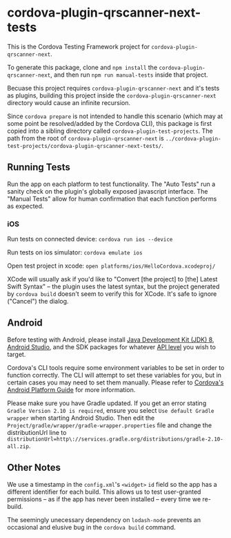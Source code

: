 # cordova-plugin-qrscanner-next-tests

This is the Cordova Testing Framework project for `cordova-plugin-qrscanner-next`.

To generate this package, clone and `npm install` the `cordova-plugin-qrscanner-next`, and then run `npm run manual-tests` inside that project.

Becuase this project requires `cordova-plugin-qrscanner-next` and it's tests as plugins, building this project inside the `cordova-plugin-qrscanner-next` directory would cause an infinite recursion.

Since `cordova prepare` is not intended to handle this scenario (which may at some point be resolved/added by the Cordova CLI), this package is first copied into a sibling directory called `cordova-plugin-test-projects`. The path from the root of `cordova-plugin-qrscanner-next` is `../cordova-plugin-test-projects/cordova-plugin-qrscanner-next-tests/`.

## Running Tests

Run the app on each platform to test functionality. The "Auto Tests" run a sanity check on the plugin's globally exposed javascript interface. The "Manual Tests" allow for human confirmation that each function performs as expected.

### iOS

Run tests on connected device: `cordova run ios --device`

Run tests on ios simulator: `cordova emulate ios`

Open test project in xcode: `open platforms/ios/HelloCordova.xcodeproj/`

XCode will usually ask if you'd like to "Convert [the project] to [the] Latest Swift Syntax" – the plugin uses the latest syntax, but the project generated by `cordova build` doesn't seem to verify this for XCode. It's safe to ignore ("Cancel") the dialog.

## Android

Before testing with Android, please install [Java Development Kit (JDK) 8](http://www.oracle.com/technetwork/java/javase/downloads/jdk8-downloads-2133151.html), [Android Studio](https://developer.android.com/studio/index.html), and the SDK packages for whatever [API level](https://developer.android.com/guide/topics/manifest/uses-sdk-element.html#ApiLevels) you wish to target.

Cordova's CLI tools require some environment variables to be set in order to function correctly. The CLI will attempt to set these variables for you, but in certain cases you may need to set them manually. Please refer to [Cordova's Android Platform Guide](https://cordova.apache.org/docs/en/latest/guide/platforms/android/index.html) for more information.

Please make sure you have Gradle updated. If you get an error stating `Gradle Version 2.10 is required`, ensure you select `Use default Gradle wrapper` when starting Android Studio. Then edit the `Project/gradle/wrapper/gradle-wrapper.properties` file and change the distributionUrl line to `distributionUrl=http\://services.gradle.org/distributions/gradle-2.10-all.zip`.

## Other Notes

We use a timestamp in the `config.xml`'s `<widget>` `id` field so the app has a different identifier for each build. This allows us to test user-granted permissions – as if the app has never been installed – every time we re-build.

The seemingly unecessary dependency on `lodash-node` prevents an occasional and elusive bug in the `cordova build` command.
